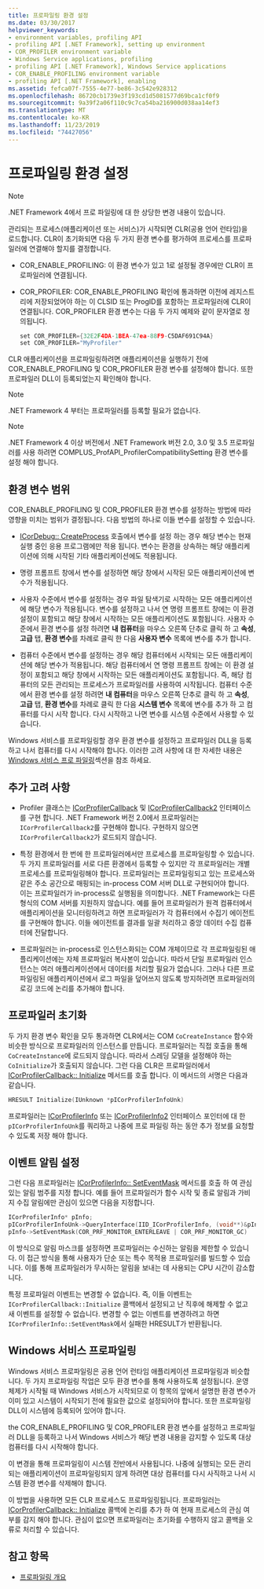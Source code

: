 ```yaml
---
title: 프로파일링 환경 설정
ms.date: 03/30/2017
helpviewer_keywords:
- environment variables, profiling API
- profiling API [.NET Framework], setting up environment
- COR_PROFILER environment variable
- Windows Service applications, profiling
- profiling API [.NET Framework], Windows Service applications
- COR_ENABLE_PROFILING environment variable
- profiling API [.NET Framework], enabling
ms.assetid: fefca07f-7555-4e77-be86-3c542e928312
ms.openlocfilehash: 86720cb1739e3f193cd1d5081577d69bca1cf0f9
ms.sourcegitcommit: 9a39f2a06f110c9c7ca54ba216900d038aa14ef3
ms.translationtype: MT
ms.contentlocale: ko-KR
ms.lasthandoff: 11/23/2019
ms.locfileid: "74427056"
---
```

# <a name="setting-up-a-profiling-environment"></a>프로파일링 환경 설정
> [!NOTE]
> .NET Framework 4에서 프로 파일링에 대 한 상당한 변경 내용이 있습니다.  
  
 관리되는 프로세스(애플리케이션 또는 서비스)가 시작되면 CLR(공용 언어 런타임)을 로드합니다. CLR이 초기화되면 다음 두 가지 환경 변수를 평가하여 프로세스를 프로파일러에 연결해야 할지를 결정합니다.  
  
- COR_ENABLE_PROFILING: 이 환경 변수가 있고 1로 설정될 경우에만 CLR이 프로파일러에 연결됩니다.  
  
- COR_PROFILER: COR_ENABLE_PROFILING 확인에 통과하면 이전에 레지스트리에 저장되었어야 하는 이 CLSID 또는 ProgID를 포함하는 프로파일러에 CLR이 연결됩니다. COR_PROFILER 환경 변수는 다음 두 가지 예제와 같이 문자열로 정의됩니다.  
  
    ```cpp  
    set COR_PROFILER={32E2F4DA-1BEA-47ea-88F9-C5DAF691C94A}  
    set COR_PROFILER="MyProfiler"  
    ```  
  
 CLR 애플리케이션을 프로파일링하려면 애플리케이션을 실행하기 전에 COR_ENABLE_PROFILING 및 COR_PROFILER 환경 변수를 설정해야 합니다. 또한 프로파일러 DLL이 등록되었는지 확인해야 합니다.  
  
> [!NOTE]
> .NET Framework 4 부터는 프로파일러를 등록할 필요가 없습니다.  
  
> [!NOTE]
> .NET Framework 4 이상 버전에서 .NET Framework 버전 2.0, 3.0 및 3.5 프로파일러를 사용 하려면 COMPLUS_ProfAPI_ProfilerCompatibilitySetting 환경 변수를 설정 해야 합니다.  
  
## <a name="environment-variable-scope"></a>환경 변수 범위  
 COR_ENABLE_PROFILING 및 COR_PROFILER 환경 변수를 설정하는 방법에 따라 영향을 미치는 범위가 결정됩니다. 다음 방법의 하나로 이들 변수를 설정할 수 있습니다.  
  
- [ICorDebug:: CreateProcess](../../../../docs/framework/unmanaged-api/debugging/icordebug-createprocess-method.md) 호출에서 변수를 설정 하는 경우 해당 변수는 현재 실행 중인 응용 프로그램에만 적용 됩니다. 변수는 환경을 상속하는 해당 애플리케이션에 의해 시작된 기타 애플리케이션에도 적용됩니다.  
  
- 명령 프롬프트 창에서 변수를 설정하면 해당 창에서 시작된 모든 애플리케이션에 변수가 적용됩니다.  
  
- 사용자 수준에서 변수를 설정하는 경우 파일 탐색기로 시작하는 모든 애플리케이션에 해당 변수가 적용됩니다. 변수를 설정하고 나서 연 명령 프롬프트 창에는 이 환경 설정이 포함되고 해당 창에서 시작하는 모든 애플리케이션도 포함됩니다. 사용자 수준에서 환경 변수를 설정 하려면 **내 컴퓨터**을 마우스 오른쪽 단추로 클릭 하 고 **속성**, **고급** 탭, **환경 변수**를 차례로 클릭 한 다음 **사용자 변수** 목록에 변수를 추가 합니다.  
  
- 컴퓨터 수준에서 변수를 설정하는 경우 해당 컴퓨터에서 시작되는 모든 애플리케이션에 해당 변수가 적용됩니다. 해당 컴퓨터에서 연 명령 프롬프트 창에는 이 환경 설정이 포함되고 해당 창에서 시작하는 모든 애플리케이션도 포함됩니다. 즉, 해당 컴퓨터의 모든 관리되는 프로세스가 프로파일러를 사용하여 시작됩니다. 컴퓨터 수준에서 환경 변수를 설정 하려면 **내 컴퓨터**을 마우스 오른쪽 단추로 클릭 하 고 **속성**, **고급** 탭, **환경 변수**를 차례로 클릭 한 다음 **시스템 변수** 목록에 변수를 추가 하 고 컴퓨터를 다시 시작 합니다. 다시 시작하고 나면 변수를 시스템 수준에서 사용할 수 있습니다.  
  
 Windows 서비스를 프로파일링할 경우 환경 변수를 설정하고 프로파일러 DLL을 등록하고 나서 컴퓨터를 다시 시작해야 합니다. 이러한 고려 사항에 대 한 자세한 내용은 [Windows 서비스 프로 파일링](#windows_service)섹션을 참조 하세요.  
  
## <a name="additional-considerations"></a>추가 고려 사항  
  
- Profiler 클래스는 [ICorProfilerCallback](../../../../docs/framework/unmanaged-api/profiling/icorprofilercallback-interface.md) 및 [ICorProfilerCallback2](../../../../docs/framework/unmanaged-api/profiling/icorprofilercallback2-interface.md) 인터페이스를 구현 합니다. .NET Framework 버전 2.0에서 프로파일러는 `ICorProfilerCallback2`를 구현해야 합니다. 구현하지 않으면 `ICorProfilerCallback2`가 로드되지 않습니다.  
  
- 특정 환경에서 한 번에 한 프로파일러에서만 프로세스를 프로파일링할 수 있습니다. 두 가지 프로파일러를 서로 다른 환경에서 등록할 수 있지만 각 프로파일러는 개별 프로세스를 프로파일링해야 합니다. 프로파일러는 프로파일링되고 있는 프로세스와 같은 주소 공간으로 매핑되는 in-process COM 서버 DLL로 구현되어야 합니다. 이는 프로파일러가 in-process로 실행됨을 의미합니다. .NET Framework는 다른 형식의 COM 서버를 지원하지 않습니다. 예를 들어 프로파일러가 원격 컴퓨터에서 애플리케이션을 모니터링하려고 하면 프로파일러가 각 컴퓨터에서 수집기 에이전트를 구현해야 합니다. 이들 에이전트를 결과를 일괄 처리하고 중앙 데이터 수집 컴퓨터에 전달합니다.  
  
- 프로파일러는 in-process로 인스턴스화되는 COM 개체이므로 각 프로파일링된 애플리케이션에는 자체 프로파일러 복사본이 있습니다. 따라서 단일 프로파일러 인스턴스는 여러 애플리케이션에서 데이터를 처리할 필요가 없습니다. 그러나 다른 프로파일링된 애플리케이션에서 로그 파일을 덮어쓰지 않도록 방지하려면 프로파일러의 로깅 코드에 논리를 추가해야 합니다.  
  
## <a name="initializing-the-profiler"></a>프로파일러 초기화  
 두 가지 환경 변수 확인을 모두 통과하면 CLR에서는 COM `CoCreateInstance` 함수와 비슷한 방식으로 프로파일러의 인스턴스를 만듭니다. 프로파일러는 직접 호출을 통해 `CoCreateInstance`에 로드되지 않습니다. 따라서 스레딩 모델을 설정해야 하는 `CoInitialize`가 호출되지 않습니다. 그런 다음 CLR은 프로파일러에서 [ICorProfilerCallback:: Initialize](../../../../docs/framework/unmanaged-api/profiling/icorprofilercallback-initialize-method.md) 메서드를 호출 합니다. 이 메서드의 서명은 다음과 같습니다.  
  
```cpp  
HRESULT Initialize(IUnknown *pICorProfilerInfoUnk)  
```  
  
 프로파일러는 [ICorProfilerInfo](../../../../docs/framework/unmanaged-api/profiling/icorprofilerinfo-interface.md) 또는 [ICorProfilerInfo2](../../../../docs/framework/unmanaged-api/profiling/icorprofilerinfo2-interface.md) 인터페이스 포인터에 대 한 `pICorProfilerInfoUnk`를 쿼리하고 나중에 프로 파일링 하는 동안 추가 정보를 요청할 수 있도록 저장 해야 합니다.  
  
## <a name="setting-event-notifications"></a>이벤트 알림 설정  
 그런 다음 프로파일러는 [ICorProfilerInfo:: SetEventMask](../../../../docs/framework/unmanaged-api/profiling/icorprofilerinfo-seteventmask-method.md) 메서드를 호출 하 여 관심 있는 알림 범주를 지정 합니다. 예를 들어 프로파일러가 함수 시작 및 종료 알림과 가비지 수집 알림에만 관심이 있으면 다음을 지정합니다.  
  
```cpp  
ICorProfilerInfo* pInfo;  
pICorProfilerInfoUnk->QueryInterface(IID_ICorProfilerInfo, (void**)&pInfo);  
pInfo->SetEventMask(COR_PRF_MONITOR_ENTERLEAVE | COR_PRF_MONITOR_GC)  
```  
  
 이 방식으로 알림 마스크를 설정하면 프로파일러는 수신하는 알림을 제한할 수 있습니다. 이 접근 방식을 통해 사용자가 단순 또는 특수 목적용 프로파일러를 빌드할 수 있습니다. 이를 통해 프로파일러가 무시하는 알림을 보내는 데 사용되는 CPU 시간이 감소합니다.  
  
 특정 프로파일러 이벤트는 변경할 수 없습니다. 즉, 이들 이벤트는 `ICorProfilerCallback::Initialize` 콜백에서 설정되고 난 직후에 해제할 수 없고 새 이벤트를 설정할 수 없습니다. 변경할 수 없는 이벤트를 변경하려고 하면 `ICorProfilerInfo::SetEventMask`에서 실패한 HRESULT가 반환됩니다.  
  
<a name="windows_service"></a>   
## <a name="profiling-a-windows-service"></a>Windows 서비스 프로파일링  
 Windows 서비스 프로파일링은 공용 언어 런타임 애플리케이션 프로파일링과 비슷합니다. 두 가지 프로파일링 작업은 모두 환경 변수를 통해 사용하도록 설정됩니다. 운영 체제가 시작될 때 Windows 서비스가 시작되므로 이 항목의 앞에서 설명한 환경 변수가 이미 있고 시스템이 시작되기 전에 필요한 값으로 설정되어야 합니다. 또한 프로파일링 DLL이 시스템에 등록되어 있어야 합니다.  
  
 the COR_ENABLE_PROFILING 및 COR_PROFILER 환경 변수를 설정하고 프로파일러 DLL을 등록하고 나서 Windows 서비스가 해당 변경 내용을 감지할 수 있도록 대상 컴퓨터를 다시 시작해야 합니다.  
  
 이 변경을 통해 프로파일링이 시스템 전반에서 사용됩니다. 나중에 실행되는 모든 관리되는 애플리케이션이 프로파일링되지 않게 하려면 대상 컴퓨터를 다시 사직하고 나서 시스템 환경 변수를 삭제해야 합니다.  
  
 이 방법을 사용하면 모든 CLR 프로세스도 프로파일링됩니다. 프로파일러는 [ICorProfilerCallback:: Initialize](../../../../docs/framework/unmanaged-api/profiling/icorprofilercallback-initialize-method.md) 콜백에 논리를 추가 하 여 현재 프로세스의 관심 여부를 감지 해야 합니다. 관심이 없으면 프로파일러는 초기화를 수행하지 않고 콜백을 오류로 처리할 수 있습니다.  
  
## <a name="see-also"></a>참고 항목

- [프로파일링 개요](../../../../docs/framework/unmanaged-api/profiling/profiling-overview.md)
